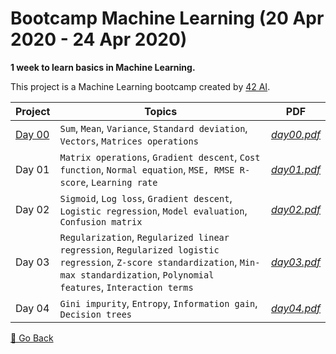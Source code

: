 # Bootcamp Machine Learning (20 Apr 2020 - 24 Apr 2020)

**1 week to learn basics in Machine Learning.**

This project is a Machine Learning bootcamp created by [42 AI](http://www.42ai.fr/).

| Project  | Topics                                                       | PDF           |
| -------- | ------------------------------------------------------------ | ------------- |
| [Day 00] | `Sum`, `Mean`, `Variance`, `Standard deviation`, `Vectors`, `Matrices operations` | *[day00.pdf]* |
| Day 01   | `Matrix operations`, `Gradient descent`, `Cost function`, `Normal equation`, `MSE, RMSE R-score`, `Learning rate` | *[day01.pdf]* |
| Day 02   | `Sigmoid`, `Log loss`, `Gradient descent`, `Logistic regression`, `Model evaluation`, `Confusion matrix` | *[day02.pdf]* |
| Day 03   | `Regularization`, `Regularized linear regression`, `Regularized logistic regression`, `Z-score standardization`, `Min-max standardization`, `Polynomial features`, `Interaction terms` | *[day03.pdf]* |
| Day 04   | `Gini impurity`, `Entropy`, `Information gain`,  `Decision trees` | *[day04.pdf]* |

[Day 00]: https://github.com/lisy0123/42/tree/master/Bootcamp_machine_learning/d00
[Day 01]: https://github.com/lisy0123/42/tree/master/Bootcamp_machine_learning/d01
[Day 02]: https://github.com/lisy0123/42/tree/master/Bootcamp_machine_learning/d02
[Day 03]: https://github.com/lisy0123/42/tree/master/Bootcamp_machine_learning/d03
[Day 04]: https://github.com/lisy0123/42/tree/master/Bootcamp_machine_learning/d04
[day00.pdf]: https://github.com/lisy0123/42/blob/master/Bootcamp_machine_learning/PDF/day00.pdf
[day01.pdf]: https://github.com/lisy0123/42/blob/master/Bootcamp_machine_learning/PDF/day01.pdf
[day02.pdf]: https://github.com/lisy0123/42/blob/master/Bootcamp_machine_learning/PDF/day02.pdf
[day03.pdf]: https://github.com/lisy0123/42/blob/master/Bootcamp_machine_learning/PDF/day03.pdf
[day04.pdf]: https://github.com/lisy0123/42/blob/master/Bootcamp_machine_learning/PDF/day04.pdf



[📖 Go Back](https://github.com/lisy0123/42)